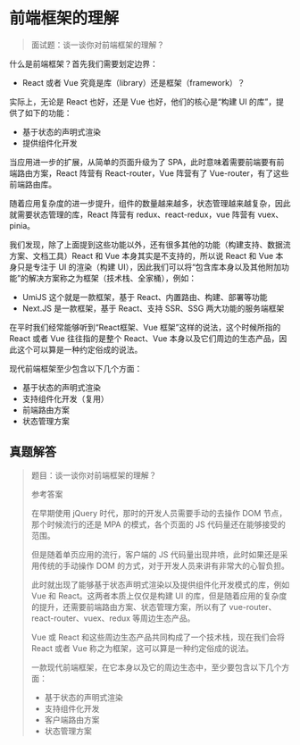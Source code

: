 # 前端框架的理解

> 面试题：谈一谈你对前端框架的理解？

什么是前端框架？首先我们需要划定边界：

- React 或者 Vue 究竟是库（library）还是框架（framework）？

实际上，无论是 React 也好，还是 Vue 也好，他们的核心是“构建 UI 的库”，提供了如下的功能：

- 基于状态的声明式渲染
- 提供组件化开发



当应用进一步的扩展，从简单的页面升级为了 SPA，此时意味着需要前端要有前端路由方案，React 阵营有 React-router，Vue 阵营有了 Vue-router，有了这些前端路由库。

随着应用复杂度的进一步提升，组件的数量越来越多，状态管理越来越复杂，因此就需要状态管理的库，React 阵营有 redux、react-redux，vue 阵营有 vuex、pinia。



我们发现，除了上面提到这些功能以外，还有很多其他的功能（构建支持、数据流方案、文档工具）React 和 Vue 本身其实是不支持的，所以说 React 和 Vue 本身只是专注于 UI 的渲染（构建 UI），因此我们可以将“包含库本身以及其他附加功能”的解决方案称之为框架（技术栈、全家桶），例如：



- UmiJS 这个就是一款框架，基于 React、内置路由、构建、部署等功能
- Next.JS 是一款框架，基于 React、支持 SSR、SSG 两大功能的服务端框架



在平时我们经常能够听到“React框架、Vue 框架”这样的说法，这个时候所指的 React 或者 Vue 往往指的是整个 React、Vue 本身以及它们周边的生态产品，因此这个可以算是一种约定俗成的说法。



现代前端框架至少包含以下几个方面：

- 基于状态的声明式渲染
- 支持组件化开发（复用）
- 前端路由方案
- 状态管理方案



## 真题解答

> 题目：谈一谈你对前端框架的理解？
>
> 参考答案
>
> 在早期使用 jQuery 时代，那时的开发人员需要手动的去操作 DOM 节点，那个时候流行的还是 MPA 的模式，各个页面的 JS 代码量还在能够接受的范围。
>
> 但是随着单页应用的流行，客户端的 JS 代码量出现井喷，此时如果还是采用传统的手动操作 DOM 的方式，对于开发人员来讲有非常大的心智负担。
>
> 此时就出现了能够基于状态声明式渲染以及提供组件化开发模式的库，例如 Vue 和 React。这两者本质上仅仅是构建 UI 的库，但是随着应用的复杂度的提升，还需要前端路由方案、状态管理方案，所以有了 vue-router、react-router、vuex、redux 等周边生态产品。
>
> Vue 或 React 和这些周边生态产品共同构成了一个技术栈，现在我们会将 React 或者 Vue 称之为框架，这可以算是一种约定俗成的说法。
>
> 一款现代前端框架，在它本身以及它的周边生态中，至少要包含以下几个方面：
>
> - 基于状态的声明式渲染
> - 支持组件化开发
> - 客户端路由方案
> - 状态管理方案